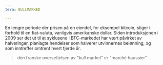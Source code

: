 ```yaml
---
term: BULLMARKED

---
```

En lengre periode der prisen på en eiendel, for eksempel bitcoin, stiger i forhold til en fiat-valuta, vanligvis amerikanske dollar. Siden introduksjonen i 2009 ser det ut til at syklusene i BTC-markedet har vært påvirket av halveringer, planlagte hendelser som halverer utvinnernes belønning, og som inntreffer omtrent hvert fjerde år.

> den franske oversettelsen av "bull market" er "marché haussier"